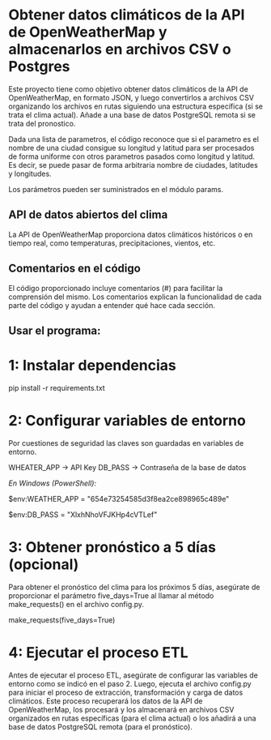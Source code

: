 # Obtener datos climáticos de la API de OpenWeatherMap y almacenarlos en archivos CSV o Postgres

Este proyecto tiene como objetivo obtener datos climáticos de la API de OpenWeatherMap, en formato JSON, y luego convertirlos a archivos CSV organizando los archivos en rutas siguiendo una estructura específica (si se trata el clima actual). Añade a una base de datos PostgreSQL remota si se trata del pronostico.

Dada una lista de parametros, el código reconoce que si el parametro es el nombre de una ciudad consigue su longitud y latitud para ser procesados de forma uniforme con otros parametros pasados como longitud y latitud. Es decir, se puede pasar de forma arbitraria nombre de ciudades, latitudes y longitudes.

Los parámetros pueden ser suministrados en el módulo params.


## API de datos abiertos del clima

La API de OpenWeatherMap proporciona datos climáticos históricos o en tiempo real, como temperaturas, precipitaciones, vientos, etc.

## Comentarios en el código

El código proporcionado incluye comentarios (#) para facilitar la comprensión del mismo. Los comentarios explican la funcionalidad de cada parte del código y ayudan a entender qué hace cada sección.

## Usar el programa:


# 1: Instalar dependencias

pip install -r requirements.txt

# 2: Configurar variables de entorno

Por cuestiones de seguridad las claves son guardadas en variables de entorno. 

WHEATER_APP -> API Key
DB_PASS -> Contraseña de la base de datos

*En Windows (PowerShell):*

$env:WEATHER_APP = "654e73254585d3f8ea2ce898965c489e"

$env:DB_PASS = "XlxhNhoVFJKHp4cVTLef"

# 3: Obtener pronóstico a 5 días (opcional)

Para obtener el pronóstico del clima para los próximos 5 días, asegúrate de proporcionar el parámetro five_days=True al llamar al método make_requests() en el archivo config.py.

make_requests(five_days=True)

# 4: Ejecutar el proceso ETL
Antes de ejecutar el proceso ETL, asegúrate de configurar las variables de entorno como se indicó en el paso 2. Luego, ejecuta el archivo config.py para iniciar el proceso de extracción, transformación y carga de datos climáticos. Este proceso recuperará los datos de la API de OpenWeatherMap, los procesará y los almacenará en archivos CSV organizados en rutas específicas (para el clima actual) o los añadirá a una base de datos PostgreSQL remota (para el pronóstico).







